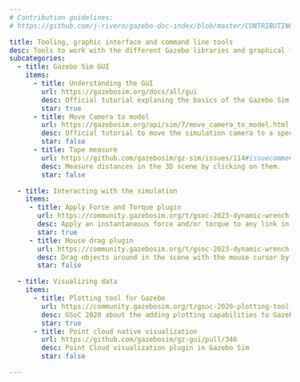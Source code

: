 ```yaml
---
# Contribution guidelines:
# https://github.com/j-rivero/gazebo-doc-index/blob/master/CONTRIBUTING.md

title: Tooling, graphic interface and command line tools
desc: Tools to work with the different Gazebo libraries and graphical features
subcategories:
  - title: Gazebo Sim GUI
    items:
      - title: Understanding the GUI
        url: https://gazebosim.org/docs/all/gui
        desc: Official tutorial explaning the basics of the Gazebo Sim GUI.
        star: true
      - title: Move Camera to model
        url: https://gazebosim.org/api/sim/7/move_camera_to_model.html
        desc: Official tutorial to move the simulation camera to a specific model.
        star: false
      - title: Tape measure
        url: https://github.com/gazebosim/gz-sim/issues/114#issuecomment-873899966
        desc: Measure distances in the 3D scene by clicking on them.
        star: false

  - title: Interacting with the simulation
    items:
     - title: Apply Force and Torque plugin
       url: https://community.gazebosim.org/t/gsoc-2023-dynamic-wrench-application-through-the-gui/2227#apply-force-and-torque-plugin-5
       desc: Apply an instantaneous force and/or torque to any link in the simulation controling its amplitude and direction
       star: true
     - title: Mouse drag plugin
       url: https://community.gazebosim.org/t/gsoc-2023-dynamic-wrench-application-through-the-gui/2227#mouse-drag-plugin-4
       desc: Drag objects around in the scene with the mouse cursor by applying forces and/or torques to links
       star: false

  - title: Visualizing data
    items:
      - title: Plotting tool for Gazebo
        url: https://community.gazebosim.org/t/gsoc-2020-plotting-tool-for-ignition/619
        desc: GSoC 2020 about the adding plotting capabilities to Gazebo Sim.
        star: true
      - title: Point cloud native visualization
        url: https://github.com/gazebosim/gz-gui/pull/346
        desc: Point Cloud visualization plugin in Gazebo Sim
        star: false

---
```

